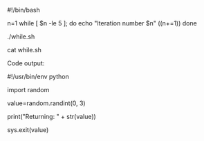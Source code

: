 #!/bin/bash

n=1
while [ $n -le 5 ]; do
echo "Iteration number $n"
((n+=1))
done

./while.sh

cat while.sh

Code output:

#!/usr/bin/env python

import random

value=random.randint(0, 3)

print("Returning: " + str(value))

sys.exit(value)
